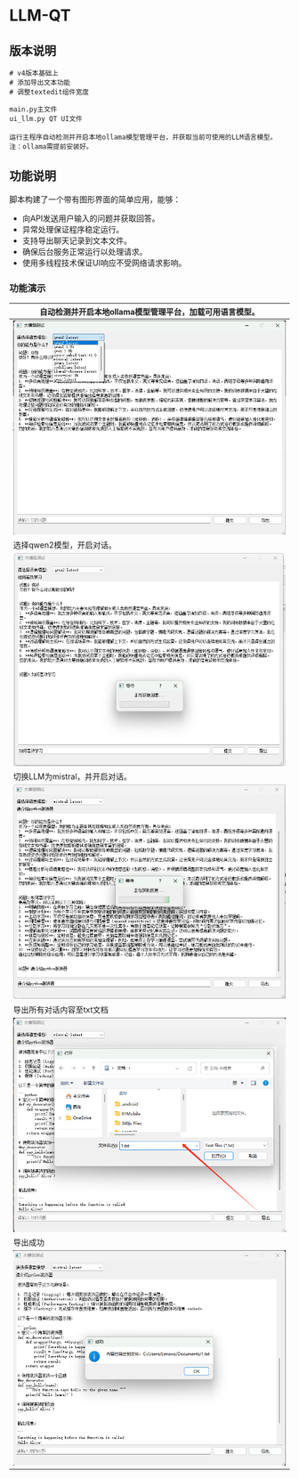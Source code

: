 # LLM-QT

## 版本说明

```
# v4版本基础上
# 添加导出文本功能
# 调整textedit组件宽度
```

```
main.py主文件
ui_llm.py QT UI文件

运行主程序自动检测并开启本地ollama模型管理平台，并获取当前可使用的LLM语言模型。
注：ollama需提前安装好。
```



## 功能说明

脚本构建了一个带有图形界面的简单应用，能够：

- 向API发送用户输入的问题并获取回答。
- 异常处理保证程序稳定运行。
- 支持导出聊天记录到文本文件。
- 确保后台服务正常运行以处理请求。
- 使用多线程技术保证UI响应不受网络请求影响。

### 功能演示

| 自动检测并开启本地ollama模型管理平台，加载可用语言模型。     |
| ------------------------------------------------------------ |
| ![image-20240903161958250](./assets/image-20240903161958250.png) |
| 选择qwen2模型，开启对话。                                    |
| ![image-20240903162245055](./assets/image-20240903162245055.png) |
| 切换LLM为mistral，并开启对话。                               |
| ![image-20240903162514718](./assets/image-20240903162514718.png) |
| 导出所有对话内容至txt文档                                    |
| ![image-20240903163555092](./assets/image-20240903163555092.png) |
| 导出成功                                                     |
| ![image-20240903163610676](./assets/image-20240903163610676.png) |



